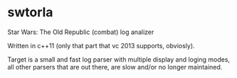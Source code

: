 swtorla
=======

Star Wars: The Old Republic (combat) log analizer

Written in c++11 (only that part that vc 2013 supports, obviosly).

Target is a small and fast log parser with multiple display and loging modes,
all other parsers that are out there, are slow and/or no longer maintained.
